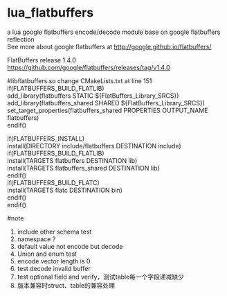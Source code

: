 # lua_flatbuffers
a lua google flatbuffers encode/decode module base on google flatbuffers reflection  
See more about google flatbuffers at http://google.github.io/flatbuffers/  

FlatBuffers release 1.4.0
https://github.com/google/flatbuffers/releases/tag/v1.4.0

#libflatbuffers.so
    change CMakeLists.txt at line 151  
    if(FLATBUFFERS_BUILD_FLATLIB)  
    add_library(flatbuffers STATIC ${FlatBuffers_Library_SRCS})  
    add_library(flatbuffers_shared SHARED ${FlatBuffers_Library_SRCS})  
    set_target_properties(flatbuffers_shared PROPERTIES OUTPUT_NAME flatbuffers)  
    endif()  

if(FLATBUFFERS_INSTALL)  
  install(DIRECTORY include/flatbuffers DESTINATION include)  
  if(FLATBUFFERS_BUILD_FLATLIB)  
    install(TARGETS flatbuffers DESTINATION lib)  
    install(TARGETS flatbuffers_shared DESTINATION lib)  
  endif()  
  if(FLATBUFFERS_BUILD_FLATC)  
    install(TARGETS flatc DESTINATION bin)  
  endif()  
endif()  

#note
1. include other schema test
2. namespace ?
3. default value not encode but decode
4. Union and enum test
5. encode vector length is 0
6. test decode invalid buffer
7. test optional field and verify，测试table每一个字段递减缺少
8. 版本兼容时struct、table的兼容处理
